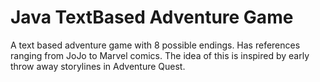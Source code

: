 # Java TextBased Adventure Game
A text based adventure game with 8 possible endings. Has references ranging from JoJo to Marvel comics. The idea of this is inspired by early throw away storylines in Adventure Quest.
